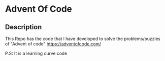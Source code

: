 # Advent Of Code

## Description
This Repo has the code that I have developed to solve the problems/puzzles of "Advent of code" https://adventofcode.com/

P.S: It is a learning curve code
